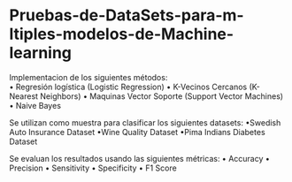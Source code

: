 # Pruebas-de-DataSets-para-m-ltiples-modelos-de-Machine-learning
Implementacion de los siguientes métodos:   
  • Regresión logística (Logistic Regression) 
  • K-Vecinos Cercanos (K-Nearest Neighbors) 
  • Maquinas Vector Soporte (Support Vector Machines) 
  • Naive Bayes  
  
Se utilizan como muestra para clasificar los siguientes datasets:
  •Swedish Auto Insurance Dataset 
  •Wine Quality Dataset 
  •Pima Indians Diabetes Dataset 
  
Se evaluan los resultados usando las siguientes métricas:
  • Accuracy
  • Precision
  • Sensitivity
  • Specificity
  • F1 Score
